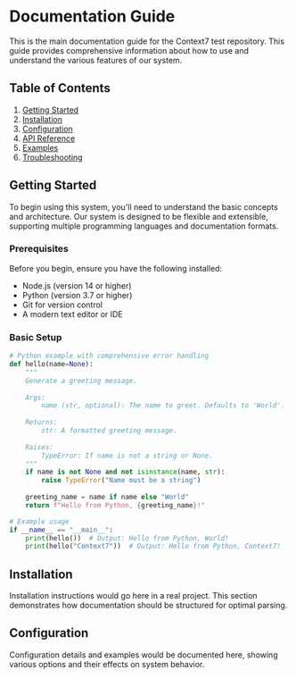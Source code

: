 # Documentation Guide

This is the main documentation guide for the Context7 test repository. This guide provides comprehensive information about how to use and understand the various features of our system.

## Table of Contents

1. [Getting Started](#getting-started)
2. [Installation](#installation)
3. [Configuration](#configuration)
4. [API Reference](#api-reference)
5. [Examples](#examples)
6. [Troubleshooting](#troubleshooting)

## Getting Started

To begin using this system, you'll need to understand the basic concepts and architecture. Our system is designed to be flexible and extensible, supporting multiple programming languages and documentation formats.

### Prerequisites

Before you begin, ensure you have the following installed:
- Node.js (version 14 or higher)
- Python (version 3.7 or higher)
- Git for version control
- A modern text editor or IDE

### Basic Setup

```python
# Python example with comprehensive error handling
def hello(name=None):
    """
    Generate a greeting message.
    
    Args:
        name (str, optional): The name to greet. Defaults to 'World'.
    
    Returns:
        str: A formatted greeting message.
    
    Raises:
        TypeError: If name is not a string or None.
    """
    if name is not None and not isinstance(name, str):
        raise TypeError("Name must be a string")
    
    greeting_name = name if name else "World"
    return f"Hello from Python, {greeting_name}!"

# Example usage
if __name__ == "__main__":
    print(hello())  # Output: Hello from Python, World!
    print(hello("Context7"))  # Output: Hello from Python, Context7!
```

## Installation

Installation instructions would go here in a real project. This section demonstrates how documentation should be structured for optimal parsing.

## Configuration

Configuration details and examples would be documented here, showing various options and their effects on system behavior.
